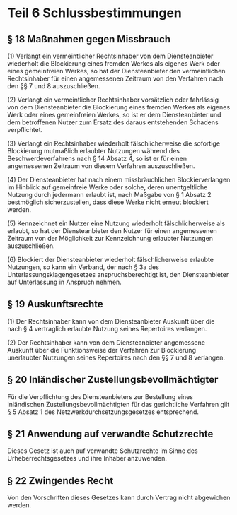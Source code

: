 # Teil 6 Schlussbestimmungen

## § 18 Maßnahmen gegen Missbrauch

(1) Verlangt ein vermeintlicher Rechtsinhaber von dem Diensteanbieter wiederholt die Blockierung eines fremden Werkes als eigenes Werk oder eines gemeinfreien Werkes, so hat der Diensteanbieter den vermeintlichen Rechtsinhaber für einen angemessenen Zeitraum von den Verfahren nach den §§ 7 und 8 auszuschließen.

(2) Verlangt ein vermeintlicher Rechtsinhaber vorsätzlich oder fahrlässig von dem Diensteanbieter die Blockierung eines fremden Werkes als eigenes Werk oder eines gemeinfreien Werkes, so ist er dem Diensteanbieter und dem betroffenen Nutzer zum Ersatz des daraus entstehenden Schadens verpflichtet.

(3) Verlangt ein Rechtsinhaber wiederholt fälschlicherweise die sofortige Blockierung mutmaßlich erlaubter Nutzungen während des Beschwerdeverfahrens nach § 14 Absatz 4, so ist er für einen angemessenen Zeitraum von diesem Verfahren auszuschließen.

(4) Der Diensteanbieter hat nach einem missbräuchlichen Blockierverlangen im Hinblick auf gemeinfreie Werke oder solche, deren unentgeltliche Nutzung durch jedermann erlaubt ist, nach Maßgabe von § 1 Absatz 2 bestmöglich sicherzustellen, dass diese Werke nicht erneut blockiert werden.

(5) Kennzeichnet ein Nutzer eine Nutzung wiederholt fälschlicherweise als erlaubt, so hat der Diensteanbieter den Nutzer für einen angemessenen Zeitraum von der Möglichkeit zur Kennzeichnung erlaubter Nutzungen auszuschließen.

(6) Blockiert der Diensteanbieter wiederholt fälschlicherweise erlaubte Nutzungen, so kann ein Verband, der nach § 3a des Unterlassungsklagengesetzes anspruchsberechtigt ist, den Diensteanbieter auf Unterlassung in Anspruch nehmen.

## § 19 Auskunftsrechte

(1) Der Rechtsinhaber kann von dem Diensteanbieter Auskunft über die nach § 4 vertraglich erlaubte Nutzung seines Repertoires verlangen.

(2) Der Rechtsinhaber kann von dem Diensteanbieter angemessene Auskunft über die Funktionsweise der Verfahren zur Blockierung unerlaubter Nutzungen seines Repertoires nach den §§ 7 und 8 verlangen.

## § 20 Inländischer Zustellungsbevollmächtigter

Für die Verpflichtung des Diensteanbieters zur Bestellung eines inländischen Zustellungsbevollmächtigten für das gerichtliche Verfahren gilt § 5 Absatz 1 des Netzwerkdurchsetzungsgesetzes entsprechend.

## § 21 Anwendung auf verwandte Schutzrechte

Dieses Gesetz ist auch auf verwandte Schutzrechte im Sinne des Urheberrechtsgesetzes und ihre Inhaber anzuwenden.

## § 22 Zwingendes Recht

Von den Vorschriften dieses Gesetzes kann durch Vertrag nicht abgewichen werden.
